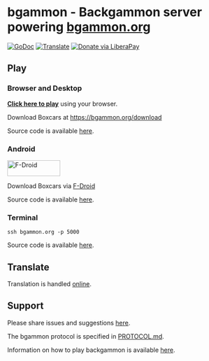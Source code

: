# bgammon - Backgammon server powering [bgammon.org](https://bgammon.org)
[![GoDoc](https://code.rocket9labs.com/tslocum/godoc-static/raw/branch/master/badge.svg)](https://docs.rocket9labs.com/code.rocket9labs.com/tslocum/bgammon)
[![Translate](https://translate.codeberg.org/widget/bgammon/server/svg-badge.svg)](https://translate.codeberg.org/projects/bgammon/)
[![Donate via LiberaPay](https://img.shields.io/liberapay/receives/rocket9labs.com.svg?logo=liberapay)](https://liberapay.com/rocket9labs.com)

## Play

### Browser and Desktop

[**Click here to play**](https://play.bgammon.org) using your browser.

Download Boxcars at https://bgammon.org/download

Source code is available [here](https://code.rocket9labs.com/tslocum/boxcars).

### Android

<a href="https://f-droid.org/packages/com.rocket9labs.boxcars/"><img width="121" height="36" alt="F-Droid" border="0" src="https://rocket9labs.com/static/badge_fdroid_36.png"></a>

Download Boxcars via [F-Droid](https://f-droid.org/packages/com.rocket9labs.boxcars/)

Source code is available [here](https://code.rocket9labs.com/tslocum/boxcars-android).

### Terminal

`ssh bgammon.org -p 5000`

Source code is available [here](https://code.rocket9labs.com/tslocum/bgammon-cli).

## Translate

Translation is handled [online](https://translate.codeberg.org/projects/bgammon/).

## Support

Please share issues and suggestions [here](https://code.rocket9labs.com/tslocum/bgammon/issues).

The bgammon protocol is specified in [PROTOCOL.md](https://code.rocket9labs.com/tslocum/bgammon/src/branch/main/PROTOCOL.md).

Information on how to play backgammon is available [here](https://bkgm.com/rules.html).
